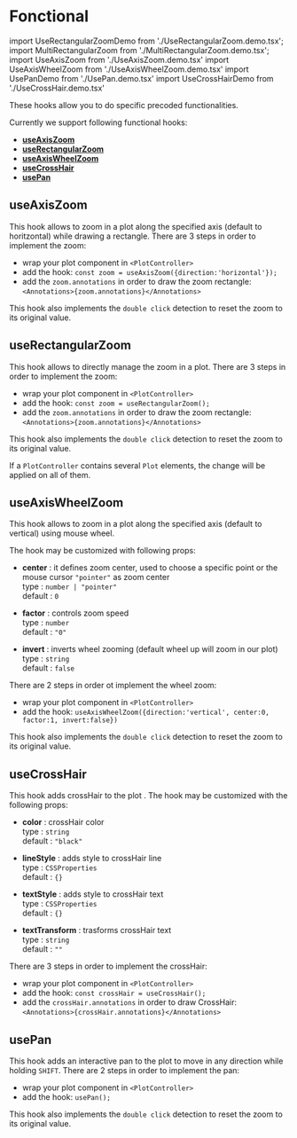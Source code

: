 # Fonctional

import UseRectangularZoomDemo from './UseRectangularZoom.demo.tsx';
import MultiRectangularZoom from './MultiRectangularZoom.demo.tsx';
import UseAxisZoom from './UseAxisZoom.demo.tsx'
import UseAxisWheelZoom from './UseAxisWheelZoom.demo.tsx'
import UsePanDemo from './UsePan.demo.tsx'
import UseCrossHairDemo from './UseCrossHair.demo.tsx'

These hooks allow you to do specific precoded functionalities.


Currently we support following functional hooks:

- **[useAxisZoom](./300_functional.md#useaxiszoom)**
- **[useRectangularZoom](./300_functional.md#userectangularzoom)**
- **[useAxisWheelZoom](./300_functional.md#useaxiswheelzoom)**
- **[useCrossHair](./300_functional.md#usecrosshair)**
- **[usePan](./300_functional.md#usepan)**

## useAxisZoom

This hook allows to zoom in a plot along the specified axis (default to horitzontal) while drawing a rectangle. There are 3 steps in order to implement the zoom:

- wrap your plot component in `<PlotController>`
- add the hook: `const zoom = useAxisZoom({direction:'horizontal'});`
- add the `zoom.annotations` in order to draw the zoom rectangle: `<Annotations>{zoom.annotations}</Annotations>`

This hook also implements the `double click` detection to reset the zoom to its original value.

<UseAxisZoom />

## useRectangularZoom

This hook allows to directly manage the zoom in a plot. There are 3 steps in order to implement the zoom:

- wrap your plot component in `<PlotController>`
- add the hook: `const zoom = useRectangularZoom();`
- add the `zoom.annotations` in order to draw the zoom rectangle: `<Annotations>{zoom.annotations}</Annotations>`

This hook also implements the `double click` detection to reset the zoom to its original value.

<UseRectangularZoomDemo />

If a `PlotController` contains several `Plot` elements, the change will be applied on all of them.

<MultiRectangularZoom />

## useAxisWheelZoom

This hook allows to zoom in a plot along the specified axis (default to vertical) using mouse wheel.

The hook may be customized with following props:

- **center** : it defines zoom center, used to choose a specific point or the mouse cursor `"pointer"` as zoom center<br/>
  type : `number | "pointer"`<br/>
  default : `0`

- **factor** : controls zoom speed<br/>
  type : `number`<br/>
  default : `"0"`

- **invert** : inverts wheel zooming (default wheel up will zoom in our plot)<br/>
  type : `string`<br/>
  default : `false`

There are 2 steps in order ot implement the wheel zoom:

- wrap your plot component in `<PlotController>`
- add the hook: `useAxisWheelZoom({direction:'vertical', center:0, factor:1, invert:false})`

This hook also implements the `double click` detection to reset the zoom to its original value.

<UseAxisWheelZoom />

## useCrossHair

This hook adds crossHair to the plot .
The hook may be customized with the following props:

- **color** : crossHair color<br/>
  type : `string`<br/>
  default : `"black"`

- **lineStyle** : adds style to crossHair line<br/>
  type : `CSSProperties`<br/>
  default : `{}`

- **textStyle** : adds style to crossHair text<br/>
  type : `CSSProperties`<br/>
  default : `{}`

- **textTransform** : trasforms crossHair text<br/>
  type : `string`<br/>
  default : `""`

There are 3 steps in order to implement the crossHair:

- wrap your plot component in `<PlotController>`
- add the hook: `const crossHair = useCrossHair();`
- add the `crossHair.annotations` in order to draw CrossHair: `<Annotations>{crossHair.annotations}</Annotations>`

<UseCrossHairDemo />

## usePan

This hook adds an interactive pan to the plot to move in any direction while holding `SHIFT`. There are 2 steps in order to implement the pan:

- wrap your plot component in `<PlotController>`
- add the hook: `usePan();`

This hook also implements the `double click` detection to reset the zoom to its original value.

<UsePanDemo />
